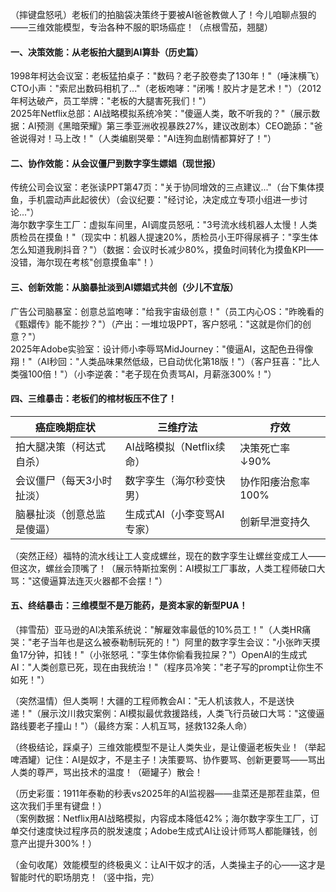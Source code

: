 
（摔键盘怒吼）老板们的拍脑袋决策终于要被AI爸爸教做人了！今儿咱聊点狠的——三维效能模型，专治各种不服的职场癌症！（点根雪茄，翘腿）

#### 一、决策效能：从老板拍大腿到AI算卦（历史篇）
1998年柯达会议室：老板猛拍桌子："数码？老子胶卷卖了130年！"（唾沫横飞）CTO小声："索尼出数码相机了..."（老板咆哮："闭嘴！胶片才是艺术！"）（2012年柯达破产，员工举牌："老板的大腿害死我们！"）  
2025年Netflix总部：AI战略模拟系统冷笑："傻逼人类，敢不听我的？"（展示数据：AI预测《黑暗荣耀》第三季亚洲收视暴跌27%，建议改剧本）CEO跪舔："爸爸说得对！马上改！"（人类编剧哭晕："AI连狗血剧情都算好了！"）

#### 二、协作效能：从会议僵尸到数字孪生嫖娼（现世报）
传统公司会议室：老张读PPT第47页："关于协同增效的三点建议..."（台下集体摸鱼，手机震动声此起彼伏）（会议纪要："经讨论，决定成立专项小组进一步讨论..."）  
海尔数字孪生工厂：虚拟车间里，AI调度员怒吼："3号流水线机器人太慢！人类质检员在摸鱼！"（现实中：机器人提速20%，质检员小王吓得尿裤子："孪生体怎么知道我刷抖音？"）（数据：会议时长减少80%，摸鱼时间转化为摸鱼KPI——没错，海尔现在考核"创意摸鱼率"！）

#### 三、创新效能：从脑暴扯淡到AI嫖娼式共创（少儿不宜版）
广告公司脑暴室：创意总监咆哮："给我宇宙级创意！"（员工内心OS："昨晚看的《甄嬛传》能不能抄？"）（产出：一堆垃圾PPT，客户怒吼："这就是你们的创意？"）  
2025年Adobe实验室：设计师小李辱骂MidJourney："傻逼AI，这配色丑得像翔！"（AI秒回："人类品味果然低级，已自动优化第18版！"）（客户狂喜："比人类强100倍！"）（小李逆袭："老子现在负责骂AI，月薪涨300%！"）

#### 四、三维暴击：老板们的棺材板压不住了！
| 癌症晚期症状 | 三维疗法 | 疗效 |
|--------------|----------|------|
| 拍大腿决策（柯达式自杀） | AI战略模拟（Netflix续命） | 决策死亡率↓90% |
| 会议僵尸（每天3小时扯淡） | 数字孪生（海尔秒变快男） | 协作阳痿治愈率100% |
| 脑暴扯淡（创意总监是傻逼） | 生成式AI（小李变骂AI专家） | 创新早泄变持久 |

（突然正经）福特的流水线让工人变成螺丝，现在的数字孪生让螺丝变成工人——但这次，螺丝会顶嘴了！（展示特斯拉案例：AI模拟工厂事故，人类工程师破口大骂："这傻逼算法连灭火器都不会摆！"）

#### 五、终结暴击：三维模型不是万能药，是资本家的新型PUA！
（摔雪茄）亚马逊的AI决策系统说："解雇效率最低的10%员工！"（人类HR痛哭："老子当年也是这么被泰勒制玩死的！"）阿里的数字孪生会议："小张昨天摸鱼17分钟，扣钱！"（小张怒吼："孪生体你偷看我拉屎？"）OpenAI的生成式AI："人类创意已死，现在由我统治！"（程序员冷笑："老子写的prompt让你生不如死！"）

（突然温情）但人类啊！大疆的工程师教会AI："无人机该救人，不是送快递！"（展示汶川救灾案例：AI模拟最优救援路线，人类飞行员破口大骂："这傻逼路线要老子撞山！"）（最终方案：人机互骂，拯救132条人命）

（终极结论，踩桌子）三维效能模型不是让人类失业，是让傻逼老板失业！（举起啤酒罐）记住：AI是奴才，不是主子！决策要骂、协作要骂、创新更要骂——骂出人类的尊严，骂出技术的温度！（砸罐子）散会！

（历史彩蛋：1911年泰勒的秒表vs2025年的AI监视器——韭菜还是那茬韭菜，但这次我们手里有键盘！）  
（案例数据：Netflix用AI战略模拟，内容成本降低42%；海尔数字孪生工厂，订单交付速度快过程序员的脱发速度；Adobe生成式AI让设计师骂人都能赚钱，创意产出提升300%！）

（金句收尾）效能模型的终极奥义：让AI干奴才的活，人类操主子的心——这才是智能时代的职场朋克！（竖中指，完）